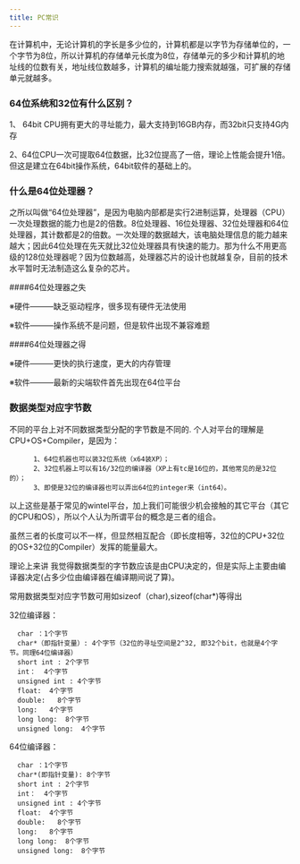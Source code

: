 ```yaml
---
title: PC常识
---
```


在计算机中，无论计算机的字长是多少位的，计算机都是以字节为存储单位的，一个字节为8位，所以计算机的存储单元长度为8位，存储单元的多少和计算机的地址线的位数有关，地址线位数越多，计算机的编址能力搜索就越强，可扩展的存储单元就越多。


### 64位系统和32位有什么区别？ 
1、 64bit CPU拥有更大的寻址能力，最大支持到16GB内存，而32bit只支持4G内存

2、64位CPU一次可提取64位数据，比32位提高了一倍，理论上性能会提升1倍。但这是建立在64bit操作系统，64bit软件的基础上的。
 
### 什么是64位处理器？
 

之所以叫做“64位处理器”，是因为电脑内部都是实行2进制运算，处理器（CPU）一次处理数据的能力也是2的倍数。8位处理器、16位处理器、32位处理器和64位处理器，其计数都是2的倍数。一次处理的数据越大，该电脑处理信息的能力越来越大；因此64位处理在先天就比32位处理器具有快速的能力。那为什么不用更高级的128位处理器呢？因为位数越高，处理器芯片的设计也就越复杂，目前的技术水平暂时无法制造这么复杂的芯片。
 
####64位处理器之失

※硬件———缺乏驱动程序，很多现有硬件无法使用

※软件———操作系统不是问题，但是软件出现不兼容难题
 
####64位处理器之得

※硬件———更快的执行速度，更大的内存管理

※软件———最新的尖端软件首先出现在64位平台
 
### 数据类型对应字节数

不同的平台上对不同数据类型分配的字节数是不同的. 个人对平台的理解是CPU+OS+Compiler，是因为： 

          1、64位机器也可以装32位系统（x64装XP）； 
          2、32位机器上可以有16/32位的编译器（XP上有tc是16位的，其他常见的是32位的）； 
          3、即使是32位的编译器也可以弄出64位的integer来（int64）。 
   

以上这些是基于常见的wintel平台，加上我们可能很少机会接触的其它平台（其它的CPU和OS），所以个人认为所谓平台的概念是三者的组合。 
      

虽然三者的长度可以不一样，但显然相互配合（即长度相等，32位的CPU+32位的OS+32位的Compiler）发挥的能量最大。 
      
理论上来讲 我觉得数据类型的字节数应该是由CPU决定的，但是实际上主要由编译器决定(占多少位由编译器在编译期间说了算)。

常用数据类型对应字节数可用如sizeof（char),sizeof(char*)等得出
 
 
 32位编译器：
 
      char ：1个字节
      char*（即指针变量）: 4个字节（32位的寻址空间是2^32, 即32个bit，也就是4个字节。同理64位编译器）
      short int : 2个字节
      int：  4个字节
      unsigned int : 4个字节
      float:  4个字节
      double:   8个字节
      long:   4个字节
      long long:  8个字节
      unsigned long:  4个字节
      
  64位编译器：
  
      char ：1个字节
      char*(即指针变量): 8个字节
      short int : 2个字节
      int：  4个字节
      unsigned int : 4个字节
      float:  4个字节
      double:   8个字节
      long:   8个字节
      long long:  8个字节
      unsigned long:  8个字节
      
      